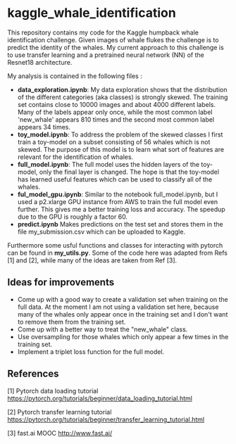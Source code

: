 # kaggle_whale_identification
This repository contains my code for the Kaggle humpback whale identification challenge. Given images of whale flukes the challenge is to predict the identity of the whales. My current approach to this challenge is to use transfer learning and a pretrained neural network (NN) of the Resnet18 architecture.

My analysis is contained in the following files : 
- **data_exploration.ipynb**: My data exploration shows that the distribution of the different categories (aka classes) is strongly skewed. The training set contains close to 10000 images and about 4000 different labels. Many of the labels appear only once, while the most common label 'new_whale' appears 810 times and the second most common label appears 34 times. 
- **toy_model.ipynb**: To address the problem of the skewed classes I first train a toy-model on a subset consisting of 56 whales which is not skewed. The purpose of this model is to learn what sort of features are relevant for the identification of whales.
- **full_model.ipynb**: The full model uses the hidden layers of the toy-model, only the final layer is changed. The hope is that the toy-model has learned useful features which can be used to classify all of the whales.
- **ful_model_gpu.ipynb**: Similar to the notebook full_model.ipynb, but I used a p2.xlarge GPU instance from AWS to train the full model even further. This gives me a better training loss and accuracy. The speedup due to the GPU is roughly a factor 60.
- **predict.ipynb** Makes predictions on the test set and stores them in the file my_submission.csv which can be uploaded to Kaggle.

Furthermore some usful functions and classes for interacting with pytorch can be found in **my_utils.py**. Some of the code here was adapted from Refs [1] and [2], while many of the ideas are taken from Ref [3].

## Ideas for improvements
- Come up with a good way to create a validation set when training on the full data. At the moment I am not using a validation set here, because many of the whales only appear once in the training set and I don't want to remove them from the training set.
- Come up with a better way to treat the "new_whale" class.
- Use oversampling for those whales which only appear a few times in the training set.
- Implement a triplet loss function for the full model.

## References
[1] Pytorch data loading tutorial https://pytorch.org/tutorials/beginner/data_loading_tutorial.html

[2] Pytorch transfer learning tutorial https://pytorch.org/tutorials/beginner/transfer_learning_tutorial.html

[3] fast.ai MOOC http://www.fast.ai/

